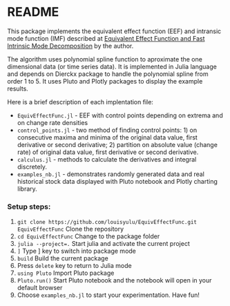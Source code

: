 # README #

This package implements the equivalent effect function (EEF) and intransic mode function (IMF) described at [Equivalent Effect Function and Fast Intrinsic Mode Decomposition](https://www.semanticscholar.org/paper/Equivalent-Effect-Function-and-Fast-Intrinsic-Mode-Lu/b8e35a90ce840041c4101ce28a19e6e223ab7898) by the author.

The algorithm uses polynomial spline function to aproximate the one dimensional data (or time series data). It is implemented in Julia language and depends on Dierckx package to handle the polynomial spline from order 1 to 5. It uses Pluto and Plotly packages to display the example results.


Here is a brief description of each implentation file:
- `EquivEffectFunc.jl` - EEF with control points depending on extrema and on change rate densities
- `control_points.jl` - two method of finding control points: 1) on consecutive maxima and minima of the original data value, first derivative or second derivative; 2) partition on absolute value (change rate) of original data value, first derivative or second derivative.
- `calculus.jl` - methods to calculate the derivatives and integral discretely.
- `examples_nb.jl` - demonstrates randomly generated data and real historical stock data displayed with Pluto notebook and Plotly charting library.

### Setup steps: ###
1. `git clone https://github.com/louisyulu/EquivEffectFunc.git EquivEffectFunc` 
Clone the repository
2. `cd EquivEffectFunc` 
Change to the package folder
3. `julia --project=.`
Start julia and activate the current project
4. `]` 
Type ] key to switch into package mode
5. `build`
Build the current package
6. Press `delete` key to return to Julia mode
7. `using Pluto`
Import Pluto package
8. `Pluto.run()`
Start Pluto notebook and the notebook will open in your default browser
9. Choose `examples_nb.jl` to start your experimentation. Have fun!

